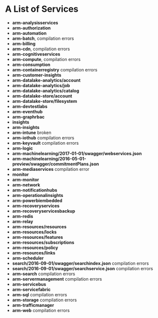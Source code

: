 # A List of Services

- **arm-analysisservices**
- **arm-authorization**
- **arm-automation**
- **arm-batch**, compilation errors
- **arm-billing**
- **arm-cdn**, compilation errors
- **arm-cognitiveservices**
- **arm-compute**, compilation errors
- **arm-consumption**
- **arm-containerregistry** compilation errors
- **arm-customer-insights**
- **arm-datalake-analytics/account**
- **arm-datalake-analytics/job**
- **arm-datalake-analytics/catalog**
- **arm-datalake-store/account**
- **arm-datalake-store/filesystem**
- **arm-devtestlabs**
- **arm-eventhub**
- **arm-graphrbac**
- **insights**
- **arm-insights**
- **arm-intune** broken
- **arm-iothub** compilation errors
- **arm-keyvault** compilation errors
- **arm-logic**
- **arm-machinelearning/2017-01-01/swagger/webservices.json**
- **arm-machinelearning/2016-05-01-preview/swagger/commitmentPlans.json**
- **arm-mediaservices** compilation error
- **monitor**
- **arm-monitor**
- **arm-network**
- **arm-notificationhubs**
- **arm-operationalinsights**
- **arm-powerbiembedded**
- **arm-recoveryservices**
- **arm-recoveryservicesbackup**
- **arm-redis**
- **arm-relay**
- **arm-resources/resources**
- **arm-resources/locks**
- **arm-resources/features**
- **arm-resources/subscriptions**
- **arm-resources/policy**
- **arm-resources/links**
- **arm-scheduler**
- **search/2016-09-01/swagger/searchindex.json** compilation errors
- **search/2016-09-01/swagger/searchservice.json** compilation errors
- **arm-search** compilation errors
- **arm-servermanagement** compilation errors
- **arm-servicebus**
- **arm-servicefabric**
- **arm-sql** compilation errors
- **arm-storage** compilation errors
- **arm-trafficmanager**
- **arm-web** compilation errors